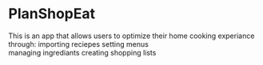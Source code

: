 # PlanShopEat
This is an app that allows users to optimize their home cooking experiance through:
  importing reciepes
  setting menus  
  managing ingrediants
  creating shopping lists
